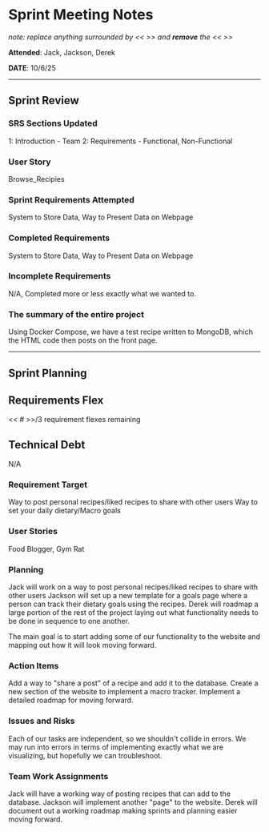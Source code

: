 # Sprint Meeting Notes

*note: replace anything surrounded by << >> and **remove** the << >>*

**Attended**: Jack, Jackson, Derek

**DATE**: 10/6/25

***

## Sprint Review

### SRS Sections Updated

1: Introduction - Team
2: Requirements - Functional, Non-Functional

### User Story

Browse_Recipies

### Sprint Requirements Attempted

System to Store Data, Way to Present Data on Webpage

### Completed Requirements

System to Store Data, Way to Present Data on Webpage

### Incomplete Requirements

N/A, Completed more or less exactly what we wanted to.

### The summary of the entire project

Using Docker Compose, we have a test recipe written to MongoDB, which the HTML code then posts on the front page.

***

## Sprint Planning

## Requirements Flex

<< # >>/3 requirement flexes remaining

## Technical Debt

N/A

### Requirement Target

Way to post personal recipes/liked recipes to share with other users
Way to set your daily dietary/Macro goals

### User Stories

Food Blogger, 
Gym Rat

### Planning

Jack will work on a way to post personal recipes/liked recipes to share with other users
Jackson will set up a new template for a goals page where a person can track their dietary goals using the recipes.
Derek will roadmap a large portion of the rest of the project laying out what functionality needs to be done in sequence to one another.

The main goal is to start adding some of our functionality to the website and mapping out how it will look moving forward.

### Action Items

Add a way to "share a post" of a recipe and add it to the database.
Create a new section of the website to implement a macro tracker.
Implement a detailed roadmap for moving forward.

### Issues and Risks

Each of our tasks are independent, so we shouldn't collide in errors.
We may run into errors in terms of implementing exactly what we are visualizing, but hopefully we can troubleshoot.

### Team Work Assignments

Jack will have a working way of posting recipes that can add to the database.
Jackson will implement another "page" to the website.
Derek will document out a working roadmap making sprints and planning easier moving forward.
